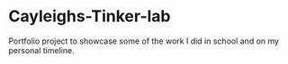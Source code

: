 # Cayleighs-Tinker-lab
Portfolio project to showcase some of the work I did in school and on my personal timeline. 
